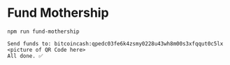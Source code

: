 # Fund Mothership

```
npm run fund-mothership

Send funds to: bitcoincash:qpedc03fe6k4zsmy0228u43wh8m00s3xfqqut0c5lx
<picture of QR Code here>
All done. ✅
```
